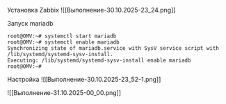Установка Zabbix
![[Выполнение-30.10.2025-23_24.png]]

Запуск mariadb
```
root@OMV:~# systemctl start mariadb
root@OMV:~# systemctl enable mariadb
Synchronizing state of mariadb.service with SysV service script with /lib/systemd/systemd-sysv-install.
Executing: /lib/systemd/systemd-sysv-install enable mariadb
root@OMV:~#

```

Настройка 
![[Выполнение-30.10.2025-23_52-1.png]]

![[Выполнение-31.10.2025-00_00.png]]

